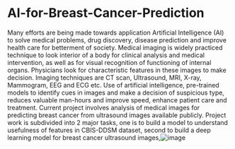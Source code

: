 # AI-for-Breast-Cancer-Prediction
Many efforts are being made towards application Artificial Intelligence (AI) to solve medical problems, drug discovery, disease prediction and improve health care for betterment of society. Medical imaging is widely practiced technique to look interior of a body for clinical analysis and medical intervention, as well as for visual recognition of functioning of internal organs. Physicians look for characteristic features in these images to make decision. Imaging techniques are CT scan, Ultrasound, MRI, X-ray, Mammogram, EEG and ECG etc. Use of artificial intelligence, pre-trained models to identify cues in images and make a decision of suspicious type, reduces valuable man-hours and improve speed, enhance patient care and treatment. 
Current project involves analysis of medical images for predicting breast cancer from ultrasound images available publicly. Project work is subdivided into 2 major tasks, one is to build a model to understand usefulness of features in CBIS-DDSM dataset, second to build a deep learning model for breast cancer ultrasound images,![image](https://user-images.githubusercontent.com/7210613/110750431-e3c67100-825b-11eb-8ed4-37a6de3e5255.png)

